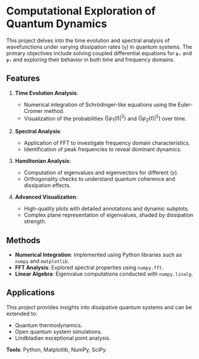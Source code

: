 # Computational Exploration of Quantum Dynamics

This project delves into the time evolution and spectral analysis of wavefunctions under varying dissipation rates (`γ`) in quantum systems. The primary objectives include solving coupled differential equations for `ψ₁` and `ψ₂` and exploring their behavior in both time and frequency domains.

## Features
1. **Time Evolution Analysis**:
   - Numerical integration of Schrödinger-like equations using the Euler-Cromer method.
   - Visualization of the probabilities $( |\psi_1(t)|^2 )$ and $( |\psi_2(t)|^2 )$ over time.

2. **Spectral Analysis**:
   - Application of FFT to investigate frequency domain characteristics.
   - Identification of peak frequencies to reveal dominant dynamics.

3. **Hamiltonian Analysis**:
   - Computation of eigenvalues and eigenvectors for different $( \gamma )$.
   - Orthogonality checks to understand quantum coherence and dissipation effects.

4. **Advanced Visualization**:
   - High-quality plots with detailed annotations and dynamic subplots.
   - Complex plane representation of eigenvalues, shaded by dissipation strength.

## Methods
- **Numerical Integration**: Implemented using Python libraries such as `numpy` and `matplotlib`.
- **FFT Analysis**: Explored spectral properties using `numpy.fft`.
- **Linear Algebra**: Eigenvalue computations conducted with `numpy.linalg`.

## Applications
This project provides insights into dissipative quantum systems and can be extended to:
- Quantum thermodynamics.
- Open quantum system simulations.
- Lindbladian exceptional point analysis.

**Tools**: Python, Matplotlib, NumPy, SciPy.
